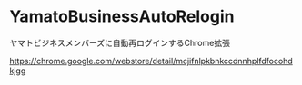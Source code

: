 # YamatoBusinessAutoRelogin
ヤマトビジネスメンバーズに自動再ログインするChrome拡張

https://chrome.google.com/webstore/detail/mcjifnlpkbnkccdnnhplfdfocohdkjgg
